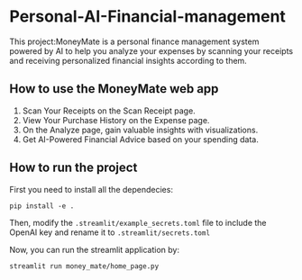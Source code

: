 # Personal-AI-Financial-management
This project:MoneyMate is a personal finance management system powered by AI to help you analyze your expenses by scanning your receipts and receiving personalized financial insights according to them.

## How to use the MoneyMate web app
1. Scan Your Receipts on the Scan Receipt page.
2. View Your Purchase History on the Expense page.
3. On the Analyze page, gain valuable insights with visualizations.
4. Get AI-Powered Financial Advice based on your spending data.

## How to run the project

First you need to install all the dependecies:
```
pip install -e .
```

Then, modify the `.streamlit/example_secrets.toml` file to include the OpenAI key and rename it to `.streamlit/secrets.toml`

Now, you can run the streamlit application by:
```
streamlit run money_mate/home_page.py
```
